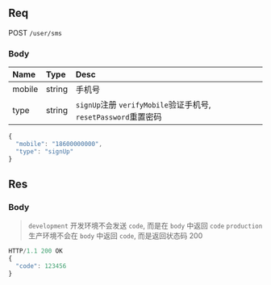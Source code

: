 ## Req
POST `/user/sms`

### Body
| Name   | Type   | Desc                                         |
|:-------|:-------|:---------------------------------------------|
| mobile | string | 手机号                                       |
| type   | string | `signUp`注册 `verifyMobile`验证手机号, `resetPassword`重置密码 |

```js
{
  "mobile": "18600000000",
  "type": "signUp"
}
```

## Res
### Body
> `development` 开发环境不会发送 `code`, 而是在 `body` 中返回 `code`
> `production` 生产环境不会在 `body` 中返回 `code`, 而是返回状态码 200

```js
HTTP/1.1 200 OK
{
  "code": 123456
}
```
